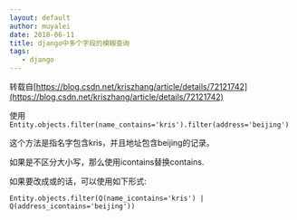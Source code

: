 ```yaml
---
layout: default
author: muyalei
date: 2018-06-11
title: django中多个字段的模糊查询
tags:
   - django
---
```


转载自[https://blog.csdn.net/kriszhang/article/details/72121742](https://blog.csdn.net/kriszhang/article/details/72121742) 

使用`Entity.objects.filter(name_contains='kris').filter(address='beijing')`

这个方法是指名字包含kris，并且地址包含beijing的记录。

如果是不区分大小写，那么使用icontains替换contains.

如果要改成或的话，可以使用如下形式:
```
Entity.objects.filter(Q(name_icontains='kris') | Q(address_icontains='beijing'))
```
